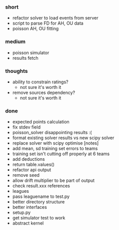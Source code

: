 ### short

- refactor solver to load events from server
- script to parse FD for AH, OU data
- poisson AH, OU fitting

### medium

- poisson simulator
- results fetch

### thoughts

- ability to constrain ratings?
  - not sure it's worth it
- remove sources dependency?
  - not sure it's worth it

### done

- expected points calculation
- fix stdev field
- poisson_solver disappointing results :(
- format existing solver results vs new scipy solver
- replace solver with scipy optimise [notes]
- add mean, sd training set errors to teams
- training set isn't cutting off properly at 6 teams
- add deductions
- return table.values()
- refactor api output
- remove seed
- allow drift multiplier to be part of output
- check result.xxx references
- leagues
- pass leaguename to test.py
- better directory structure
- better interfaces
- setup.py
- get simulator test to work
- abstract kernel

